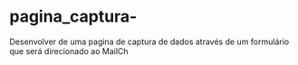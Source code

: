 # pagina_captura-
Desenvolver de uma pagina de captura de dados através de um formulário que será direcionado  ao MailCh
